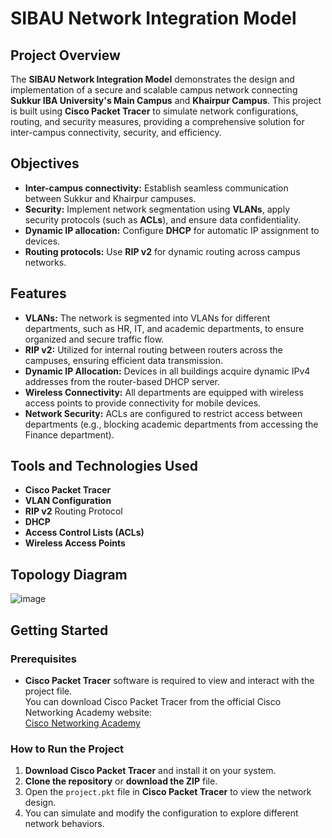 # SIBAU Network Integration Model

## Project Overview  
The **SIBAU Network Integration Model** demonstrates the design and implementation of a secure and scalable campus network connecting **Sukkur IBA University's Main Campus** and **Khairpur Campus**. This project is built using **Cisco Packet Tracer** to simulate network configurations, routing, and security measures, providing a comprehensive solution for inter-campus connectivity, security, and efficiency.

## Objectives  
- **Inter-campus connectivity:** Establish seamless communication between Sukkur and Khairpur campuses.  
- **Security:** Implement network segmentation using **VLANs**, apply security protocols (such as **ACLs**), and ensure data confidentiality.  
- **Dynamic IP allocation:** Configure **DHCP** for automatic IP assignment to devices.  
- **Routing protocols:** Use **RIP v2** for dynamic routing across campus networks.  

## Features  
- **VLANs:** The network is segmented into VLANs for different departments, such as HR, IT, and academic departments, to ensure organized and secure traffic flow.  
- **RIP v2:** Utilized for internal routing between routers across the campuses, ensuring efficient data transmission.  
- **Dynamic IP Allocation:** Devices in all buildings acquire dynamic IPv4 addresses from the router-based DHCP server.  
- **Wireless Connectivity:** All departments are equipped with wireless access points to provide connectivity for mobile devices.  
- **Network Security:** ACLs are configured to restrict access between departments (e.g., blocking academic departments from accessing the Finance department).

## Tools and Technologies Used  
- **Cisco Packet Tracer**  
- **VLAN Configuration**  
- **RIP v2** Routing Protocol  
- **DHCP**  
- **Access Control Lists (ACLs)**  
- **Wireless Access Points**  

## Topology Diagram
![image](https://github.com/user-attachments/assets/0268e3c3-d8ed-4ce7-9663-e3897abc1b45)



## Getting Started  
### Prerequisites  
- **Cisco Packet Tracer** software is required to view and interact with the project file.  
  You can download Cisco Packet Tracer from the official Cisco Networking Academy website:  
  [Cisco Networking Academy](https://www.netacad.com)

### How to Run the Project  
1. **Download Cisco Packet Tracer** and install it on your system.  
2. **Clone the repository** or **download the ZIP** file.  
3. Open the `project.pkt` file in **Cisco Packet Tracer** to view the network design.  
4. You can simulate and modify the configuration to explore different network behaviors.

